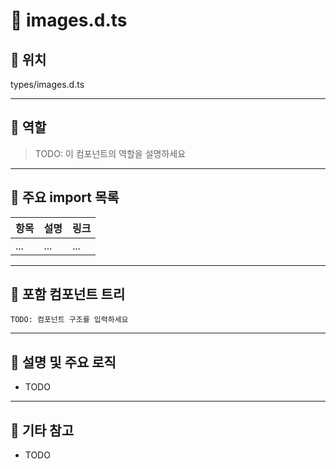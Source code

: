 # 📄 images.d.ts

## 📁 위치
types/images.d.ts

---

## 🧭 역할
> TODO: 이 컴포넌트의 역할을 설명하세요

---

## 🔗 주요 import 목록
| 항목 | 설명 | 링크 |
|------|------|------|
| ...  | ...  | ...  |

---

## 🧩 포함 컴포넌트 트리
```text
TODO: 컴포넌트 구조를 입력하세요
```

---

## 📝 설명 및 주요 로직
- TODO

---

## 📌 기타 참고
- TODO
